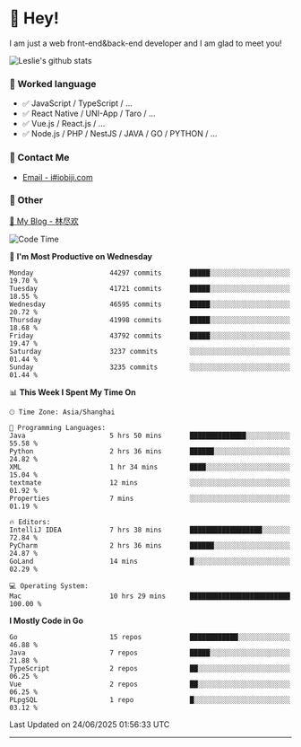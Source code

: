 # 👋 Hey!

I am just a web front-end&back-end developer and I am glad to meet you!

![Leslie's github stats](https://github-readme-stats.vercel.app/api?username=unsafe-ptr&&show_icons=true&&title_color=1abc9c&&icon_color=1abc9c)


### 📝 Worked language

- ✅ JavaScript / TypeScript / ...
- ✅ React Native / UNI-App / Taro / ...
- ✅ Vue.js / React.js / ...
- ✅ Node.js / PHP / NestJS / JAVA / GO / PYTHON / ...

### 📮 Contact Me

- [Email - i#iobiji.com](mailto:i@iobiji.com)


### 🤪 Other

[📌 My Blog - 林尽欢](https://iobiji.com)

<!--START_SECTION:waka-->
![Code Time](http://img.shields.io/badge/Code%20Time-1%2C788%20hrs%2043%20mins-blue)

📅 **I'm Most Productive on Wednesday** 

```text
Monday                   44297 commits       █████░░░░░░░░░░░░░░░░░░░░   19.70 % 
Tuesday                  41721 commits       █████░░░░░░░░░░░░░░░░░░░░   18.55 % 
Wednesday                46595 commits       █████░░░░░░░░░░░░░░░░░░░░   20.72 % 
Thursday                 41998 commits       █████░░░░░░░░░░░░░░░░░░░░   18.68 % 
Friday                   43792 commits       █████░░░░░░░░░░░░░░░░░░░░   19.47 % 
Saturday                 3237 commits        ░░░░░░░░░░░░░░░░░░░░░░░░░   01.44 % 
Sunday                   3235 commits        ░░░░░░░░░░░░░░░░░░░░░░░░░   01.44 % 
```


📊 **This Week I Spent My Time On** 

```text
🕑︎ Time Zone: Asia/Shanghai

💬 Programming Languages: 
Java                     5 hrs 50 mins       ██████████████░░░░░░░░░░░   55.58 % 
Python                   2 hrs 36 mins       ██████░░░░░░░░░░░░░░░░░░░   24.82 % 
XML                      1 hr 34 mins        ████░░░░░░░░░░░░░░░░░░░░░   15.04 % 
textmate                 12 mins             ░░░░░░░░░░░░░░░░░░░░░░░░░   01.92 % 
Properties               7 mins              ░░░░░░░░░░░░░░░░░░░░░░░░░   01.19 % 

🔥 Editors: 
IntelliJ IDEA            7 hrs 38 mins       ██████████████████░░░░░░░   72.84 % 
PyCharm                  2 hrs 36 mins       ██████░░░░░░░░░░░░░░░░░░░   24.87 % 
GoLand                   14 mins             █░░░░░░░░░░░░░░░░░░░░░░░░   02.29 % 

💻 Operating System: 
Mac                      10 hrs 29 mins      █████████████████████████   100.00 % 
```

**I Mostly Code in Go** 

```text
Go                       15 repos            ████████████░░░░░░░░░░░░░   46.88 % 
Java                     7 repos             █████░░░░░░░░░░░░░░░░░░░░   21.88 % 
TypeScript               2 repos             ██░░░░░░░░░░░░░░░░░░░░░░░   06.25 % 
Vue                      2 repos             ██░░░░░░░░░░░░░░░░░░░░░░░   06.25 % 
PLpgSQL                  1 repo              █░░░░░░░░░░░░░░░░░░░░░░░░   03.12 % 
```




 Last Updated on 24/06/2025 01:56:33 UTC
<!--END_SECTION:waka-->
---
